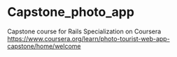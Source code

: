 # Capstone_photo_app
Capstone course for Rails Specialization on Coursera https://www.coursera.org/learn/photo-tourist-web-app-capstone/home/welcome
